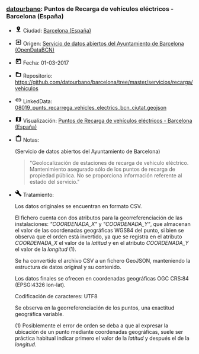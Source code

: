 ### [datourbano](https://github.com/datourbano): Puntos de Recarga de vehículos eléctricos - Barcelona (España)

* ![](https://raw.githubusercontent.com/datourbano/simbologia/master/_/ubicacion_18.png) Ciudad: [Barcelona (España)](https://datourbano.github.io/barcelona)
* ![](https://raw.githubusercontent.com/datourbano/simbologia/master/_/origen_18.png) Origen: [Servicio de datos abiertos del Ayuntamiento de Barcelona (OpenDataBCN)](http://opendata-ajuntament.barcelona.cat/data/es/dataset/punts-recarrega-vehicles-electrics)
* ![](https://raw.githubusercontent.com/datourbano/simbologia/master/_/calendario_18.png) Fecha: 01-03-2017
* ![](https://raw.githubusercontent.com/datourbano/simbologia/master/_/carpeta_18.png) Repositorio: https://github.com/datourbano/barcelona/tree/master/servicios/recarga/vehiculos
* ![](https://raw.githubusercontent.com/datourbano/simbologia/master/_/enlace_18.png) LinkedData: [08019_punts_recarrega_vehicles_electrics_bcn_ciutat.geojson](https://raw.githubusercontent.com/datourbano/barcelona/master/servicios/recarga/vehiculos/08019_punts_recarrega_vehicles_electrics_bcn_ciutat.geojson)
* ![](https://raw.githubusercontent.com/datourbano/simbologia/master/_/mapa_18.png) Visualización: [Puntos de Recarga de vehículos eléctricos - Barcelona (España)](https://datourbano.github.io/barcelona/servicios/recarga/vehiculos/08019_punts_recarrega_vehicles_electrics_bcn_ciutat)
* ![](https://raw.githubusercontent.com/datourbano/simbologia/master/_/notas_18.png) Notas:

  (Servicio de datos abiertos del Ayuntamiento de Barcelona)
  >"Geolocalización de estaciones de recarga de vehiculo eléctrico. Mantenimiento asegurado sólo de los puntos de recarga de propiedad pública. No se proporciona información referente al estado del servicio."
* ![](https://raw.githubusercontent.com/datourbano/simbologia/master/_/herramienta_18.png) Tratamiento:

  Los datos originales se encuentran en formato CSV.

  El fichero cuenta con dos atributos para la georreferenciación de las instalaciones: *"COORDENADA_X"* y *"COORDENADA_Y"*, que almacenan el valor de las coordenadas geográficas WGS84 del punto, si bien se observa que el orden está invertido, ya que se registra en el atributo *COORDENADA_X* el valor de la *latitud* y en el atributo *COORDENADA_Y* el valor de la *longitud* (1).

  Se ha convertido el archivo CSV a un fichero GeoJSON, manteniendo la estructura de datos original y su contenido.

  Los datos finales se ofrecen en coordenadas geográficas OGC CRS:84 (EPSG:4326 lon-lat).

  Codificación de caracteres: UTF8

  Se observa en la georreferenciación de los puntos, una exactitud geográfica variable.

  (1) Posiblemente el error de orden se deba a que al expresar la ubicación de un punto mediante coordenadas geográficas, suele ser práctica habitual indicar primero el valor de la *latitud* y después el de la *longitud*.  

